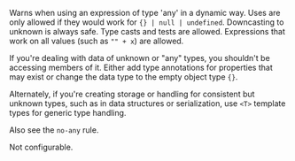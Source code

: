 
Warns when using an expression of type 'any' in a dynamic way.
Uses are only allowed if they would work for `{} | null | undefined`.
Downcasting to unknown is always safe.
Type casts and tests are allowed.
Expressions that work on all values (such as `"" + x`) are allowed.


If you're dealing with data of unknown or "any" types, you shouldn't be accessing members of it.
Either add type annotations for properties that may exist or change the data type to the empty object type `{}`.

Alternately, if you're creating storage or handling for consistent but unknown types, such as in data structures
or serialization, use `<T>` template types for generic type handling.

Also see the `no-any` rule.
        

Not configurable.